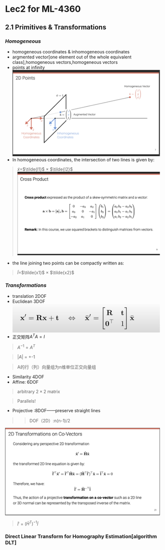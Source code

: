 # Lec2 for ML-4360
## 2.1 Primitives & Transformations
### $Homogeneous$ 
* homogeneous coordinates & inhomogeneous coordinates
* argmented vector[one element out of the whole equivalent class],homogeneous vectors,homogeneous vectors
* points at infinity
![Alt text](<a.png>)
* In homogeneous coordinates, the intersection of two lines is given by:
>$\tilde{x}$=$\tilde{l1}$ × $\tilde{l2}$ 
![Alt text](<b.png>)
* the line joining two points can be compactly written as:
> $\tilde{l}$=$\tilde{x1}$ × $\tilde{x2}$ 

### $Transformations$
* translation 2DOF
* Euclidean 3DOF
![Alt text](<c.png>)
* 正交矩阵$A^TA=I$

>$A^{-1}=A^T$

>$\left|A\right|$ = +-1

>A的行（列）向量组为n维单位正交向量组
* Similarity 4DOF
* Affine: 6DOF
>arbitrary $2×2$ matrix

> Parallels!
* Projective :8DOF——preserve straight lines
>> DOF（2D）:n(n-1)/2

![Alt text](<d.png>)
>$\tilde{l}'$ = $(\tilde{H}^T)^{-1}$$\tilde{l}$
### Direct Linear Transform for Homography Estimation[algorithm DLT]


